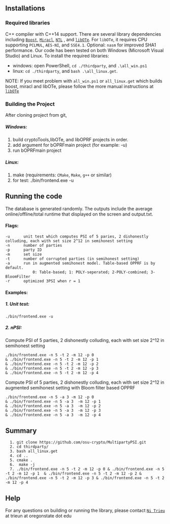 

## Installations

### Required libraries
 C++ compiler with C++14 support. There are several library dependencies including [`Boost`](https://sourceforge.net/projects/boost/), [`Miracl`](https://github.com/miracl/MIRACL), [`NTL`](http://www.shoup.net/ntl/) , and [`libOTe`](https://github.com/osu-crypto/libOTe). For `libOTe`, it requires CPU supporting `PCLMUL`, `AES-NI`, and `SSE4.1`. Optional: `nasm` for improved SHA1 performance.   Our code has been tested on both Windows (Microsoft Visual Studio) and Linux. To install the required libraries: 
  * windows: open PowerShell,  `cd ./thirdparty`, and `.\all_win.ps1` 
  * linux: `cd ./thirdparty`, and `bash .\all_linux.get`.   

NOTE: If you meet problem with `all_win.ps1` or `all_linux.get` which builds boost, miracl and libOTe, please follow the more manual instructions at [`libOTe`](https://github.com/osu-crypto/libOTe) 

### Building the Project
After cloning project from git,
##### Windows:
1. build cryptoTools,libOTe, and libOPRF projects in order.
2. add argument for bOPRFmain project (for example: -u)
3. run bOPRFmain project
 
##### Linux:
1. make (requirements: `CMake`, `Make`, `g++` or similar)
2. for test:
	./bin/frontend.exe -u


## Running the code
The database is generated randomly. The outputs include the average online/offline/total runtime that displayed on the screen and output.txt. 
#### Flags:
    -u		unit test which computes PSI of 5 paries, 2 dishonestly colluding, each with set size 2^12 in semihonest setting
	-n		number of parties
	-p		party ID
	-m		set size
	-t		number of corrupted parties (in semihonest setting)
	-a		run in augmented semihonest model. Table-based OPPRF is by default.
				0: Table-based; 1: POLY-seperated; 2-POLY-combined; 3-BloomFilter
	-r		optimized 3PSI when r = 1			
#### Examples: 
##### 1. Unit test:
	./bin/frontend.exe -u
	
##### 2. nPSI:
Compute PSI of 5 parties, 2 dishonestly colluding, each with set size 2^12 in semihonest setting

	./bin/frontend.exe -n 5 -t 2 -m 12 -p 0 
	& ./bin/frontend.exe -n 5 -t 2 -m 12 -p 1
	& ./bin/frontend.exe -n 5 -t 2 -m 12 -p 2
	& ./bin/frontend.exe -n 5 -t 2 -m 12 -p 3
	& ./bin/frontend.exe -n 5 -t 2 -m 12 -p 4
	
Compute PSI of 5 parties, 2 dishonestly colluding, each with set size 2^12 in augmented semihonest setting with Bloom filter based OPPRF

	./bin/frontend.exe -n 5 -a 3 -m 12 -p 0 
	& ./bin/frontend.exe -n 5 -a 3  -m 12 -p 1
    & ./bin/frontend.exe -n 5 -a 3  -m 12 -p 2
    & ./bin/frontend.exe -n 5 -a 3  -m 12 -p 3
    & ./bin/frontend.exe -n 5 -a 3  -m 12 -p 4
	
## Summary

      1. git clone https://github.com/osu-crypto/MultipartyPSI.git  
      2. cd thirdparty/
      3. bash all_linux.get 
      4. cd ..
      5. cmake .
      6.  make -j
      7. ./bin/frontend.exe -n 5 -t 2 -m 12 -p 0 & ./bin/frontend.exe -n 5 -t 2 -m 12 -p 1  & ./bin/frontend.exe -n 5 -t 2 -m 12 -p 2 & ./bin/frontend.exe -n 5 -t 2 -m 12 -p 3 & ./bin/frontend.exe -n 5 -t 2 -m 12 -p 4
 	
	
## Help
For any questions on building or running the library, please contact [`Ni Trieu`](http://people.oregonstate.edu/~trieun/) at trieun at oregonstate dot edu
